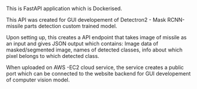 This is FastAPI application which is Dockerised.

This API was created for GUI developement of Detectron2 - Mask RCNN-missile parts detection custom trained model.  

Upon setting up, this creates a API endpoint that takes image of missile as an input and gives JSON output which contains: 
Image data of masked/segmented image, names of detected classes, info about which pixel belongs to which detected class. 

When uploaded on AWS -EC2 cloud service, the service creates a public port which can be connected to the website backend for GUI developement of computer vision model. 
